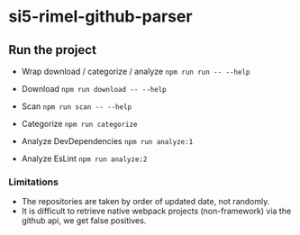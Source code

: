 # si5-rimel-github-parser

## Run the project
 - Wrap download / categorize / analyze
`npm run run -- --help`

 - Download
`npm run download -- --help`

- Scan
`npm run scan -- --help`

- Categorize
`npm run categorize`

- Analyze DevDependencies
`npm run analyze:1`

- Analyze EsLint
`npm run analyze:2` 


### Limitations
- The repositories are taken by order of updated date, not randomly.
- It is difficult to retrieve native webpack projects (non-framework) via the github api, we get false positives.